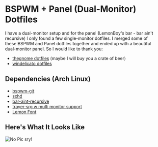 BSPWM + Panel (Dual-Monitor) Dotfiles 
====================================
I have a dual-monitor setup and for the panel (LemonBoy's bar - bar ain't recursive) I only found a few single-monitor dotfiles. I merged some of these BSPWM and Panel dotfiles together and ended up with a beautiful dual-monitor panel. So I would like to thank you:
* [thegnome dotfiles](https://github.com/thegnome/dotfiles) (maybe I will buy you a crate of beer)
* [windelicato dotfiles](https://github.com/windelicato/dotfiles)

Dependencies (Arch Linux)
-------------------------
* [bspwm-git](https://aur.archlinux.org/packages/bspwm-git/)
* [sxhd](https://aur.archlinux.org/packages/sxhkd/)
* [bar-aint-recursive](https://aur.archlinux.org/packages/bar-aint-recursive/)
* [trayer-srg w multi monitor support](https://aur.archlinux.org/packages/trayer-srg-git/)
* [Lemon Font](https://github.com/phallus/fonts)


Here's What It Looks Like
-------------------------
![No Pic sry!](https://raw.github.com/h8h/bspwm-dotfiles/master/screenshot.png "SCREENSHOT")
